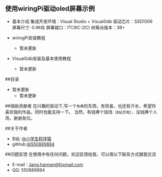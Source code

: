 ## 使用wiringPi驱动oled屏幕示例

* 基本介绍
集成开发环境：Visual Studio + VisualGdb
驱动芯片：SSD1306
屏幕尺寸: 0.96存
屏幕接口：I²C(IIC I2C)
树莓派版本：3B+

* wiringPi安装教程 
    * 暂未更新

* VisualGdb安装及基本使用教程
    * 暂未更新

##目录
* 暂未更新
    *  暂未更新
	
##捐助贡献者
在兴趣的驱动下,写一个`免费`的东西，有欣喜，也还有汗水，希望你喜欢我的作品，同时也能支持一下。
当然，有钱捧个钱场（`B站充电`），没钱捧个人场，谢谢各位。

##关于作者
* B站: [@小学生程序猿](https://space.bilibili.com/72716922)
* gitHub:[@550889884](https://github.com/550889884)

##问题反馈
在使用中有任何问题，欢迎反馈给我，可以用以下联系方式跟我交流

* E-mail：jiang.hannan@foxmail.com
* QQ: 550889884